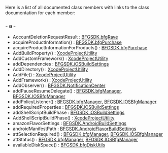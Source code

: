 Here is a list of all documented class members with links to the class
documentation for each member:

### \- a -

  - AccountDeletionRequestResult : [BFGSDK.bfgRave](class_b_f_g_s_d_k_1_1bfg_rave.html#a921a9f166704327943bb3768481b841f)
  - acquireProductInformation() : [BFGSDK.bfgPurchase](class_b_f_g_s_d_k_1_1bfg_purchase.html#ab114803e56e3abe900d69f6a3bb5de57)
  - acquireProductInformationForProducts() : [BFGSDK.bfgPurchase](class_b_f_g_s_d_k_1_1bfg_purchase.html#a9fbd4cd1364eab5353ae9778294bfea7)
  - AddBuildProperty() : [XcodeProjectUtility](class_xcode_project_utility.html#a2b1951dee549126f409c93b9089f18cd)
  - AddCustomFramework() : [XcodeProjectUtility](class_xcode_project_utility.html#a1c382005c8cdb67046eaaecdf54c5d5b)
  - addDependencies : [BFGSDK.iOSBuildSettings](class_b_f_g_s_d_k_1_1i_o_s_build_settings.html#a0a171ef9a24978208b8456dda8e955d8)
  - AddDirectory() : [XcodeProjectUtility](class_xcode_project_utility.html#a7b18aad849f2dcda39288d935b932f89)
  - AddFile() : [XcodeProjectUtility](class_xcode_project_utility.html#ab6965e333e332f9adb363b7778bc7ff7)
  - AddFramework() : [XcodeProjectUtility](class_xcode_project_utility.html#adf7573c752991001fdc9c4bdd3775b3c)
  - AddObserver() : [BFGSDK.NotificationCenter](class_b_f_g_s_d_k_1_1_notification_center.html#a7ac8e5faefe112dedfb5e46ad0e98677)
  - addPauseResumeDelegate() : [BFGSDK.bfgManager](class_b_f_g_s_d_k_1_1bfg_manager.html#ab4ad94c141d07abd69dfa4e198260972),
    [BFGSDK.IOSBfgManager](class_b_f_g_s_d_k_1_1_i_o_s_bfg_manager.html#ab766c5759eb7947dfafdb7b18ccdef24)
  - addPolicyListener() : [BFGSDK.bfgManager](class_b_f_g_s_d_k_1_1bfg_manager.html#ac34f16215683f9bfa903b3c685d46830),
    [BFGSDK.IOSBfgManager](class_b_f_g_s_d_k_1_1_i_o_s_bfg_manager.html#ae481982a78dd8fa4cb3bfed8286a1ae8)
  - addRequiredProperties : [BFGSDK.iOSBuildSettings](class_b_f_g_s_d_k_1_1i_o_s_build_settings.html#a95aafd3dd38f782ceff66d3474f03a63)
  - addShellScriptBuildPhase : [BFGSDK.iOSBuildSettings](class_b_f_g_s_d_k_1_1i_o_s_build_settings.html#a553e72207be65d37a244fc15b6cfee04)
  - AddShellScriptBuildPhase() : [XcodeProjectUtility](class_xcode_project_utility.html#af1635b95db92c2a05c7880392f8b230a)
  - amazonFlavorSettings : [BFGSDK.AndroidBuildSettings](class_b_f_g_s_d_k_1_1_android_build_settings.html#a745bc2c3d433c6dc3ec9bcf891fd9fb6)
  - androidManifestPath : [BFGSDK.AndroidFlavorBuildSettings](class_b_f_g_s_d_k_1_1_android_flavor_build_settings.html#adb749cd92751b68596cf2a23eb530fa7)
  - attSelectionRequired() : [BFGSDK.bfgManager](class_b_f_g_s_d_k_1_1bfg_manager.html#af736c8162c1228db14aefe380ff4b543),
    [BFGSDK.IOSBfgManager](class_b_f_g_s_d_k_1_1_i_o_s_bfg_manager.html#ac2b95ecd29abec7f8be0eed78a0942ef)
  - attStatus() : [BFGSDK.bfgManager](class_b_f_g_s_d_k_1_1bfg_manager.html#a66128e6602d3f68da93920a3426ed962),
    [BFGSDK.IOSBfgManager](class_b_f_g_s_d_k_1_1_i_o_s_bfg_manager.html#a3d8bdd44a32a3892aec5989cf9aa9e57)
  - availableDiskSpace() : [BFGSDK.bfgDiskUtils](class_b_f_g_s_d_k_1_1bfg_disk_utils.html#af0e78846a4941a818db2b629aa7eb24e)
